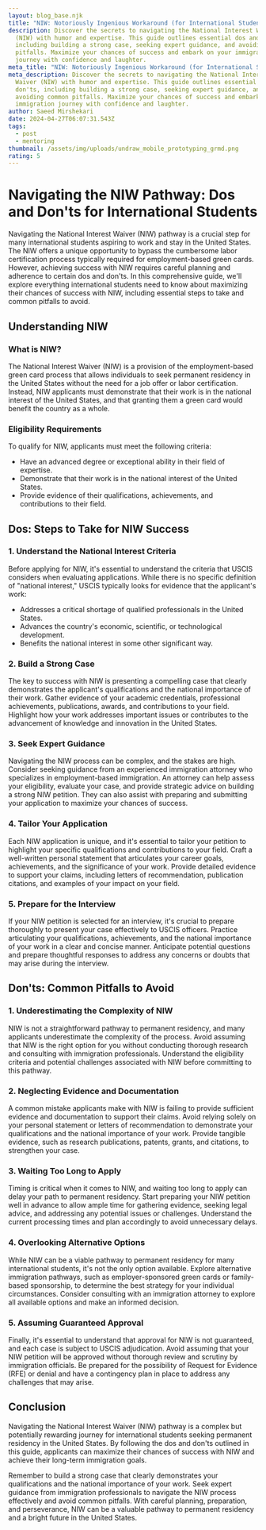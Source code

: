 ```yaml
---
layout: blog_base.njk
title: "NIW: Notoriously Ingenious Workaround (for International Students)"
description: Discover the secrets to navigating the National Interest Waiver
  (NIW) with humor and expertise. This guide outlines essential dos and don'ts,
  including building a strong case, seeking expert guidance, and avoiding common
  pitfalls. Maximize your chances of success and embark on your immigration
  journey with confidence and laughter.
meta_title: "NIW: Notoriously Ingenious Workaround (for International Students)"
meta_description: Discover the secrets to navigating the National Interest
  Waiver (NIW) with humor and expertise. This guide outlines essential dos and
  don'ts, including building a strong case, seeking expert guidance, and
  avoiding common pitfalls. Maximize your chances of success and embark on your
  immigration journey with confidence and laughter.
author: Saeed Mirshekari
date: 2024-04-27T06:07:31.543Z
tags:
  - post
  - mentoring
thumbnail: /assets/img/uploads/undraw_mobile_prototyping_grmd.png
rating: 5
---
```

# Navigating the NIW Pathway: Dos and Don'ts for International Students

Navigating the National Interest Waiver (NIW) pathway is a crucial step for many international students aspiring to work and stay in the United States. The NIW offers a unique opportunity to bypass the cumbersome labor certification process typically required for employment-based green cards. However, achieving success with NIW requires careful planning and adherence to certain dos and don'ts. In this comprehensive guide, we'll explore everything international students need to know about maximizing their chances of success with NIW, including essential steps to take and common pitfalls to avoid.

## Understanding NIW

### What is NIW?

The National Interest Waiver (NIW) is a provision of the employment-based green card process that allows individuals to seek permanent residency in the United States without the need for a job offer or labor certification. Instead, NIW applicants must demonstrate that their work is in the national interest of the United States, and that granting them a green card would benefit the country as a whole.

### Eligibility Requirements

To qualify for NIW, applicants must meet the following criteria:

- Have an advanced degree or exceptional ability in their field of expertise.
- Demonstrate that their work is in the national interest of the United States.
- Provide evidence of their qualifications, achievements, and contributions to their field.

## Dos: Steps to Take for NIW Success

### 1. Understand the National Interest Criteria

Before applying for NIW, it's essential to understand the criteria that USCIS considers when evaluating applications. While there is no specific definition of "national interest," USCIS typically looks for evidence that the applicant's work:

   - Addresses a critical shortage of qualified professionals in the United States.
   - Advances the country's economic, scientific, or technological development.
   - Benefits the national interest in some other significant way.

### 2. Build a Strong Case

The key to success with NIW is presenting a compelling case that clearly demonstrates the applicant's qualifications and the national importance of their work. Gather evidence of your academic credentials, professional achievements, publications, awards, and contributions to your field. Highlight how your work addresses important issues or contributes to the advancement of knowledge and innovation in the United States.

### 3. Seek Expert Guidance

Navigating the NIW process can be complex, and the stakes are high. Consider seeking guidance from an experienced immigration attorney who specializes in employment-based immigration. An attorney can help assess your eligibility, evaluate your case, and provide strategic advice on building a strong NIW petition. They can also assist with preparing and submitting your application to maximize your chances of success.

### 4. Tailor Your Application

Each NIW application is unique, and it's essential to tailor your petition to highlight your specific qualifications and contributions to your field. Craft a well-written personal statement that articulates your career goals, achievements, and the significance of your work. Provide detailed evidence to support your claims, including letters of recommendation, publication citations, and examples of your impact on your field.

### 5. Prepare for the Interview

If your NIW petition is selected for an interview, it's crucial to prepare thoroughly to present your case effectively to USCIS officers. Practice articulating your qualifications, achievements, and the national importance of your work in a clear and concise manner. Anticipate potential questions and prepare thoughtful responses to address any concerns or doubts that may arise during the interview.

## Don'ts: Common Pitfalls to Avoid

### 1. Underestimating the Complexity of NIW

NIW is not a straightforward pathway to permanent residency, and many applicants underestimate the complexity of the process. Avoid assuming that NIW is the right option for you without conducting thorough research and consulting with immigration professionals. Understand the eligibility criteria and potential challenges associated with NIW before committing to this pathway.

### 2. Neglecting Evidence and Documentation

A common mistake applicants make with NIW is failing to provide sufficient evidence and documentation to support their claims. Avoid relying solely on your personal statement or letters of recommendation to demonstrate your qualifications and the national importance of your work. Provide tangible evidence, such as research publications, patents, grants, and citations, to strengthen your case.

### 3. Waiting Too Long to Apply

Timing is critical when it comes to NIW, and waiting too long to apply can delay your path to permanent residency. Start preparing your NIW petition well in advance to allow ample time for gathering evidence, seeking legal advice, and addressing any potential issues or challenges. Understand the current processing times and plan accordingly to avoid unnecessary delays.

### 4. Overlooking Alternative Options

While NIW can be a viable pathway to permanent residency for many international students, it's not the only option available. Explore alternative immigration pathways, such as employer-sponsored green cards or family-based sponsorship, to determine the best strategy for your individual circumstances. Consider consulting with an immigration attorney to explore all available options and make an informed decision.

### 5. Assuming Guaranteed Approval

Finally, it's essential to understand that approval for NIW is not guaranteed, and each case is subject to USCIS adjudication. Avoid assuming that your NIW petition will be approved without thorough review and scrutiny by immigration officials. Be prepared for the possibility of Request for Evidence (RFE) or denial and have a contingency plan in place to address any challenges that may arise.

## Conclusion

Navigating the National Interest Waiver (NIW) pathway is a complex but potentially rewarding journey for international students seeking permanent residency in the United States. By following the dos and don'ts outlined in this guide, applicants can maximize their chances of success with NIW and achieve their long-term immigration goals.

Remember to build a strong case that clearly demonstrates your qualifications and the national importance of your work. Seek expert guidance from immigration professionals to navigate the NIW process effectively and avoid common pitfalls. With careful planning, preparation, and perseverance, NIW can be a valuable pathway to permanent residency and a bright future in the United States.
